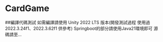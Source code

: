 # CardGame
##編譯代碼測試
如需編譯請使用 Unity 2022 LTS 版本(開發測試過程 使用過2022.3.24f1、2022.3.62f1 供參考)
Springboot的部分請使用Java21環境即可 源碼請至...
